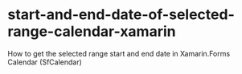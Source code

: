 # start-and-end-date-of-selected-range-calendar-xamarin
How to get the selected range start and end date in Xamarin.Forms Calendar (SfCalendar)
